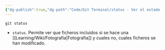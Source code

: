 ```yaml
---
{"dg-publish":true,"dg-path":"Code/Git Terminal/status - Ver el estado del control de versiones en Git.md","permalink":"/code/git-terminal/status-ver-el-estado-del-control-de-versiones-en-git/","created":"2024-03-27T16:18","updated":"2024-03-27T16:57"}
---
```


```shell
git status
```
- `status`. Permite ver que ficheros incluidos si se hace una [[Learning/Wiki/Fotografía\|Fotografía]] y cuales no, cuales ficheros se han modificado.